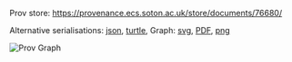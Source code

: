 
Prov store: https://provenance.ecs.soton.ac.uk/store/documents/76680/
	
Alternative serialisations: [json](https://provenance.ecs.soton.ac.uk/store/documents/76680.json), [turtle](https://provenance.ecs.soton.ac.uk/store/documents/76680.ttl), 
Graph: [svg](https://provenance.ecs.soton.ac.uk/store/documents/76680.svg), [PDF](https://provenance.ecs.soton.ac.uk/store/documents/76680.pdf), [png](https://provenance.ecs.soton.ac.uk/store/documents/76680.png)

![Prov Graph](https://provenance.ecs.soton.ac.uk/store/documents/76680.png)

		